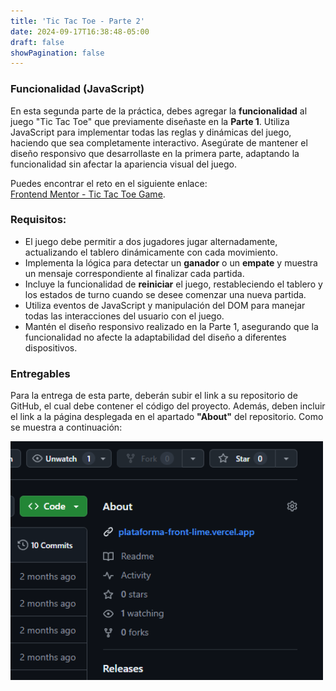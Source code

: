 ```yaml
---
title: 'Tic Tac Toe - Parte 2'
date: 2024-09-17T16:38:48-05:00
draft: false
showPagination: false
---
```


### Funcionalidad (JavaScript)

En esta segunda parte de la práctica, debes agregar la **funcionalidad** al juego "Tic Tac Toe" que previamente diseñaste en la **Parte 1**. Utiliza JavaScript para implementar todas las reglas y dinámicas del juego, haciendo que sea completamente interactivo. Asegúrate de mantener el diseño responsivo que desarrollaste en la primera parte, adaptando la funcionalidad sin afectar la apariencia visual del juego.

Puedes encontrar el reto en el siguiente enlace:  
[Frontend Mentor - Tic Tac Toe Game](https://www.frontendmentor.io/challenges/tic-tac-toe-game-Re7ZF_E2v).

### Requisitos:

- El juego debe permitir a dos jugadores jugar alternadamente, actualizando el tablero dinámicamente con cada movimiento.
- Implementa la lógica para detectar un **ganador** o un **empate** y muestra un mensaje correspondiente al finalizar cada partida.
- Incluye la funcionalidad de **reiniciar** el juego, restableciendo el tablero y los estados de turno cuando se desee comenzar una nueva partida.
- Utiliza eventos de JavaScript y manipulación del DOM para manejar todas las interacciones del usuario con el juego.
- Mantén el diseño responsivo realizado en la Parte 1, asegurando que la funcionalidad no afecte la adaptabilidad del diseño a diferentes dispositivos.

### Entregables

Para la entrega de esta parte, deberán subir el link a su repositorio de GitHub, el cual debe contener el código del proyecto. Además, deben incluir el link a la página desplegada en el apartado **"About"** del repositorio. Como se muestra a continuación:

<img src="image.png" alt="alt text" width="500px">
